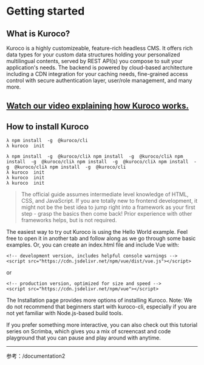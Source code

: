 # Getting started
## What is Kuroco?
Kuroco is a highly customizeable, feature-rich headless CMS. It offers rich data types for your custom data structures holding your personalized multilingual contents, served by REST API(s) you compose to suit your application's needs. The backend is powered by cloud-based architecture including a CDN integration for your caching needs, fine-grained access control with secure authentication layer, user/role management, and many more.

[Watch our video explaining how Kuroco works.](https://kuroco.app/)	
---
## How to install Kuroco
    λ npm install  -g  @kuroco/cli  
    λ kuroco  init

    λ npm install  -g  @kuroco/cliλ npm install  -g  @kuroco/cliλ npm install  -g  @kuroco/cliλ npm install  -g  @kuroco/cliλ npm install  -g  @kuroco/cliλ npm install  -g  @kuroco/cli
    λ kuroco  init
    λ kuroco  init
    λ kuroco  init
> The official guide assumes intermediate level knowledge of HTML, CSS, and JavaScript. If you are totally new to frontend development, it might not be the best idea to jump right into a framework as your first step - grasp the basics then come back! Prior experience with other frameworks helps, but is not required.

The easiest way to try out Kuroco is using the <span class="c-txt-attention">Hello World example</span>. Feel free to open it in another tab and follow along as we go through some basic examples. Or, you can <span class="c-txt-attention">create an <span class="c-txt-attention c-txt-attention--purple">index</span>.html file</span> and include Vue with:
```
<!-- development version, includes helpful console warnings -->
<script src="https://cdn.jsdelivr.net/npm/vue/dist/vue.js"></script>
```
or
```
<!-- production version, optimized for size and speed -->
<script src="https://cdn.jsdelivr.net/npm/vue"></script>
```
The Installation page provides more options of installing Kuroco. Note: We do not recommend that beginners start with kuroco-cli, especially if you are not yet familiar with Node.js-based build tools.

If you prefer something more interactive, you can also check out this tutorial series on Scrimba, which gives you a mix of screencast and code playground that you can pause and play around with anytime.

---
参考：/documentation2